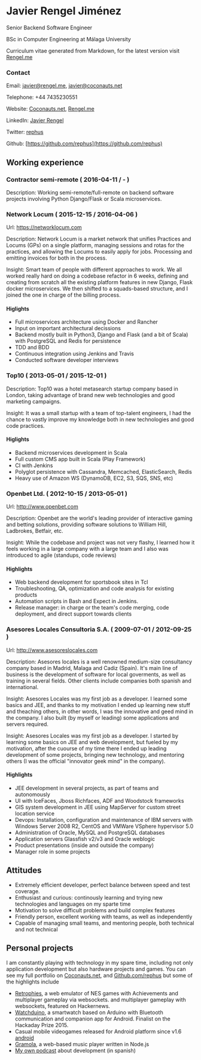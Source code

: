<!--
Everything in comments works in node.js and output to json,
but markdown will ignore those lines.

Also, everything between parenthesis and without semicolons
will be ignored by node.js / json
-->

# Javier Rengel Jiménez

Senior Backend Software Engineer

BSc in Computer Engineering at Málaga University

Curriculum vitae generated from Markdown, for the latest version visit [Rengel.me](http://rengel.me)

<!--
## Personal information

Name: Javier Rengel Jimenez
Title: Senior Backend Software Engineer
Education: BSc in Computer Engineering at Málaga University
-->

### Contact

Email: javier@rengel.me, javier@coconauts.net

Telephone:  +44 7435230551

Website: [Coconauts.net](http://coconauts.net), [Rengel.me](http://rengel.me)

LinkedIn: [Javier Rengel](https://www.linkedin.com/pub/javier-rengel-jimenez/56/865/432/en)

Twitter: [rephus](http://twitter.com/rephus)

Github: [https://github.com/rephus](https://github.com/rephus)

## Working experience

### Contractor semi-remote ( 2016-04-11 / - )
<!--
Started: 2016-04-11
-->
Description: Working semi-remote/full-remote on backend software projects involving Python Django/Flask or Scala microservices.

### Network Locum ( 2015-12-15 / 2016-04-06 )

Url: https://networklocum.com
<!--
Started: 2015-12-15
Finished: 2016-04-06
-->
Description: Network Locum is a market network that unifies Practices and
Locums (GPs) on a single platform, managing sessions and rotas for the
practices, and allowing the Locums to easily apply for jobs.
Processing and emitting invoices for both in the process.

Insight: Smart team of people with different approaches to work.
We all worked really hard on doing a codebase refactor in 6 weeks,
defining and creating from scratch all the existing platform features
in new Django, Flask docker microservices.
We then shifted to a squads-based structure, and I joined the one in
charge of the billing process.

#### Higlights

* Full microservices architecture using Docker and Rancher
* Input on important architectural decissions
* Backend mostly built in Python3, Django and Flask (and a bit of Scala) with PostgreSQL and Redis for persistence
* TDD and BDD
* Continuous integration using Jenkins and Travis
* Conducted software developer interviews

### Top10 ( 2013-05-01 / 2015-12-01 )

<!--
Started: 2013-05-01
Finished: 2015-12-01
-->
Description: Top10 was a hotel metasearch startup company based in London, taking advantage of brand new web technologies and good marketing campaigns.

Insight: It was a small startup with a team of top-talent engineers,
I had the chance to vastly improve my knowledge both in new technologies
and good code practices.

#### Higlights

* Backend microservices development in Scala
* Full custom CMS app built in Scala (Play Framework)
* CI with Jenkins
* Polyglot persistence with Cassandra, Memcached, ElasticSearch, Redis
* Heavy use of Amazon WS (DynamoDB, EC2, S3, SQS, SNS, etc)

### Openbet Ltd.  ( 2012-10-15 / 2013-05-01 )

Url: http://www.openbet.com

<!--
Started: 2012-10-15
Finished: 2013-05-01
-->

Description: Openbet are the world's leading provider of interactive gaming and betting solutions, providing software solutions to William Hill, Ladbrokes, Betfair, etc.

Insight: While the codebase and project was not very flashy, I learned how it feels working in a large company with a large team and I also was introduced to agile (standups, code reviews)

#### Highlights

* Web backend development for sportsbook sites in Tcl
* Troubleshooting, QA, optimization and code analysis for existing products
* Automation scripts in Bash and Expect in Jenkins.
* Release manager: in charge or the team's code merging, code deployment, and direct support towards clients

### Asesores Locales Consultoria S.A. ( 2009-07-01 / 2012-09-25 )

Url: http://www.asesoreslocales.com

<!--
Started: 2009-07-01
Finished: 2012-09-25
-->

Description: Asesores locales is a well renowned medium-size consultancy company based in Madrid, Malaga and Cadiz (Spain). It's main line of business is the development of software for local goverments, as well as training in several fields. Other clients include companies both spanish and international.

Insight: Asesores Locales was my first job as a developer. I learned some basics and JEE, and thanks to my motivation I ended up learning new stuff and theaching others, in other words, I was the innovative and geed mind in the company. I also built (by myself or leading) some applications and servers required.

Insight: Asesores Locales was my first job as a developer.
I started by learning some basics on JEE and web development, but fueled by
my motivation, after the cuourse of my time there I ended up leading development
of some projects, bringing new technology, and mentoring others
(I was the official "innovator geek mind" in the company).

#### Highlights

* JEE development in several projects, as part of teams and autonomously
* UI with IceFaces, Jboss Richfaces, ADF and Woodstock frameworks
* GIS system development in JEE using MapServer for custom street location service
* Devops: Installation, configuration and maintenance of IBM servers with Windows Server 2008 R2, CentOS and VMWare VSphere hypervisor 5.0 
* Administration of Oracle, MySQL and PostgreSQL databases
* Application servers Glassfish v2/v3 and Oracle weblogic
* Product presentations (inside and outside the company)
* Manager role in some projects

## Attitudes

* Extremely efficient developer, perfect balance between speed and 
test coverage.
* Enthusiast and curious: continously learning and trying new technologies and languages on my sparte time
* Motivation to solve difficult problems and build complex features
* Friendly person, excellent working with teams, as well as independently
* Capable of managing small teams, and mentoring people, both technical and not technical

## Personal projects

I am constantly playing with technology in my spare time, including
not only application development but also hardware projects and games.
You can see my full portfolio on [Coconauts.net](http://coconauts.net/projects), and [Github.com/rephus](https://github.com/rephus)
but some of the highlights include

* [Retrophies](http://retrophies.win), a web emulator of NES games with Achievements and multiplayer gameplay via websockets.
  and multiplayer gameplay with websockets, featured on Hackernews.
* [Watchduino](http://coconauts.net/projects/watchduino2/), a smartwatch based
  on Arduino with Bluetooth communication and companion app for Android.
  Finalist on the Hackaday Prize 2015.
* Casual mobile videogames released for Android platform since v1.6 [android](https://play.google.com/store/apps/developer?id=Coconauts)
* [Gramola](http://coconauts.net/projects/gramola/), a web-based music player written in Node.js
* [My own podcast](http://coconauts.net/projects/podcast/) about development (in spanish)
